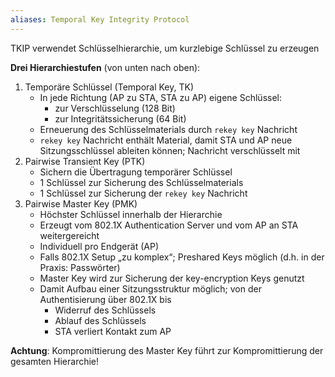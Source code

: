 ```yaml
---
aliases: Temporal Key Integrity Protocol
---
```

TKIP verwendet Schlüsselhierarchie, um kurzlebige Schlüssel zu erzeugen 

**Drei Hierarchiestufen** (von unten nach oben): 

1. Temporäre Schlüssel (Temporal Key, TK) 
	- In jede Richtung (AP zu STA, STA zu AP) eigene Schlüssel: 
		- zur Verschlüsselung (128 Bit) 
		- zur Integritätssicherung (64 Bit) 
	- Erneuerung des Schlüsselmaterials durch `rekey key` Nachricht 
	- `rekey key` Nachricht enthält Material, damit STA und AP neue Sitzungsschlüssel ableiten können; Nachricht verschlüsselt mit 
2. Pairwise Transient Key (PTK) 
	- Sichern die Übertragung temporärer Schlüssel
	- 1 Schlüssel zur Sicherung des Schlüsselmaterials 
	- 1 Schlüssel zur Sicherung der `rekey key` Nachricht
3. Pairwise Master Key (PMK) 
	- Höchster Schlüssel innerhalb der Hierarchie 
	- Erzeugt vom 802.1X Authentication Server und vom AP an STA weitergereicht 
	- Individuell pro Endgerät (AP) 
	- Falls 802.1X Setup „zu komplex“; Preshared Keys möglich (d.h. in der Praxis: Passwörter) 
	- Master Key wird zur Sicherung der key-encryption Keys genutzt 
	- Damit Aufbau einer Sitzungsstruktur möglich; von der Authentisierung über 802.1X bis 
		- Widerruf des Schlüssels 
		- Ablauf des Schlüssels 
		- STA verliert Kontakt zum AP 

**Achtung**: Kompromittierung des Master Key führt zur Kompromittierung der gesamten Hierarchie!